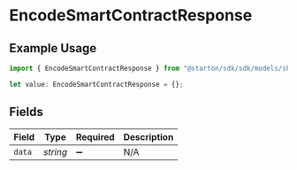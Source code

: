 # EncodeSmartContractResponse

## Example Usage

```typescript
import { EncodeSmartContractResponse } from "@starton/sdk/sdk/models/shared";

let value: EncodeSmartContractResponse = {};
```

## Fields

| Field              | Type               | Required           | Description        |
| ------------------ | ------------------ | ------------------ | ------------------ |
| `data`             | *string*           | :heavy_minus_sign: | N/A                |